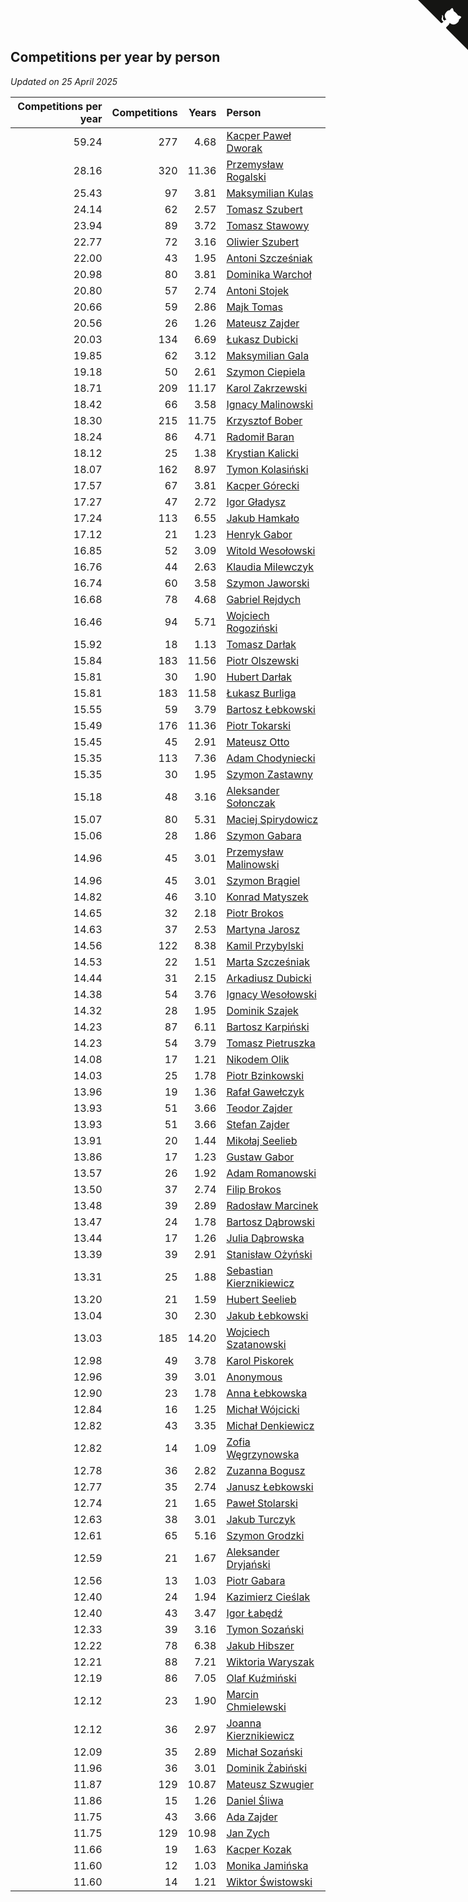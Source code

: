 ## Competitions per year by person

*Updated on 25 April 2025*

| Competitions per year | Competitions | Years | Person |
| ---: | ---: | ---: | :--- |
| 59.24 | 277 | 4.68 | [Kacper Paweł Dworak](https://www.worldcubeassociation.org/persons/2020DWOR01) |
| 28.16 | 320 | 11.36 | [Przemysław Rogalski](https://www.worldcubeassociation.org/persons/2013ROGA02) |
| 25.43 | 97 | 3.81 | [Maksymilian Kulas](https://www.worldcubeassociation.org/persons/2021KULA02) |
| 24.14 | 62 | 2.57 | [Tomasz Szubert](https://www.worldcubeassociation.org/persons/2022SZUB02) |
| 23.94 | 89 | 3.72 | [Tomasz Stawowy](https://www.worldcubeassociation.org/persons/2021STAW01) |
| 22.77 | 72 | 3.16 | [Oliwier Szubert](https://www.worldcubeassociation.org/persons/2022SZUB01) |
| 22.00 | 43 | 1.95 | [Antoni Szcześniak](https://www.worldcubeassociation.org/persons/2023SZCZ04) |
| 20.98 | 80 | 3.81 | [Dominika Warchoł](https://www.worldcubeassociation.org/persons/2021WARC01) |
| 20.80 | 57 | 2.74 | [Antoni Stojek](https://www.worldcubeassociation.org/persons/2022STOJ03) |
| 20.66 | 59 | 2.86 | [Majk Tomas](https://www.worldcubeassociation.org/persons/2022TOMA05) |
| 20.56 | 26 | 1.26 | [Mateusz Zajder](https://www.worldcubeassociation.org/persons/2024ZAJD01) |
| 20.03 | 134 | 6.69 | [Łukasz Dubicki](https://www.worldcubeassociation.org/persons/2018DUBI01) |
| 19.85 | 62 | 3.12 | [Maksymilian Gala](https://www.worldcubeassociation.org/persons/2022GALA01) |
| 19.18 | 50 | 2.61 | [Szymon Ciepiela](https://www.worldcubeassociation.org/persons/2022CIEP01) |
| 18.71 | 209 | 11.17 | [Karol Zakrzewski](https://www.worldcubeassociation.org/persons/2014ZAKR01) |
| 18.42 | 66 | 3.58 | [Ignacy Malinowski](https://www.worldcubeassociation.org/persons/2021MALI02) |
| 18.30 | 215 | 11.75 | [Krzysztof Bober](https://www.worldcubeassociation.org/persons/2013BOBE01) |
| 18.24 | 86 | 4.71 | [Radomił Baran](https://www.worldcubeassociation.org/persons/2020BARA02) |
| 18.12 | 25 | 1.38 | [Krystian Kalicki](https://www.worldcubeassociation.org/persons/2023KALI10) |
| 18.07 | 162 | 8.97 | [Tymon Kolasiński](https://www.worldcubeassociation.org/persons/2016KOLA02) |
| 17.57 | 67 | 3.81 | [Kacper Górecki](https://www.worldcubeassociation.org/persons/2021GORE01) |
| 17.27 | 47 | 2.72 | [Igor Gładysz](https://www.worldcubeassociation.org/persons/2022GLAD01) |
| 17.24 | 113 | 6.55 | [Jakub Hamkało](https://www.worldcubeassociation.org/persons/2018HAMK01) |
| 17.12 | 21 | 1.23 | [Henryk Gabor](https://www.worldcubeassociation.org/persons/2024GABO02) |
| 16.85 | 52 | 3.09 | [Witold Wesołowski](https://www.worldcubeassociation.org/persons/2022WESO01) |
| 16.76 | 44 | 2.63 | [Klaudia Milewczyk](https://www.worldcubeassociation.org/persons/2022MILE05) |
| 16.74 | 60 | 3.58 | [Szymon Jaworski](https://www.worldcubeassociation.org/persons/2021JAWO01) |
| 16.68 | 78 | 4.68 | [Gabriel Rejdych](https://www.worldcubeassociation.org/persons/2020REJD01) |
| 16.46 | 94 | 5.71 | [Wojciech Rogoziński](https://www.worldcubeassociation.org/persons/2019ROGO04) |
| 15.92 | 18 | 1.13 | [Tomasz Darłak](https://www.worldcubeassociation.org/persons/2024DARL01) |
| 15.84 | 183 | 11.56 | [Piotr Olszewski](https://www.worldcubeassociation.org/persons/2013OLSZ02) |
| 15.81 | 30 | 1.90 | [Hubert Darłak](https://www.worldcubeassociation.org/persons/2023DARL03) |
| 15.81 | 183 | 11.58 | [Łukasz Burliga](https://www.worldcubeassociation.org/persons/2013BURL01) |
| 15.55 | 59 | 3.79 | [Bartosz Łebkowski](https://www.worldcubeassociation.org/persons/2021LEBK01) |
| 15.49 | 176 | 11.36 | [Piotr Tokarski](https://www.worldcubeassociation.org/persons/2013TOKA01) |
| 15.45 | 45 | 2.91 | [Mateusz Otto](https://www.worldcubeassociation.org/persons/2022OTTO01) |
| 15.35 | 113 | 7.36 | [Adam Chodyniecki](https://www.worldcubeassociation.org/persons/2017CHOD02) |
| 15.35 | 30 | 1.95 | [Szymon Zastawny](https://www.worldcubeassociation.org/persons/2023ZAST01) |
| 15.18 | 48 | 3.16 | [Aleksander Sołonczak](https://www.worldcubeassociation.org/persons/2022SOLO01) |
| 15.07 | 80 | 5.31 | [Maciej Spirydowicz](https://www.worldcubeassociation.org/persons/2020SPIR01) |
| 15.06 | 28 | 1.86 | [Szymon Gabara](https://www.worldcubeassociation.org/persons/2023GABA01) |
| 14.96 | 45 | 3.01 | [Przemysław Malinowski](https://www.worldcubeassociation.org/persons/2022MALI01) |
| 14.96 | 45 | 3.01 | [Szymon Brągiel](https://www.worldcubeassociation.org/persons/2022BRAG03) |
| 14.82 | 46 | 3.10 | [Konrad Matyszek](https://www.worldcubeassociation.org/persons/2022MATY02) |
| 14.65 | 32 | 2.18 | [Piotr Brokos](https://www.worldcubeassociation.org/persons/2023BROK01) |
| 14.63 | 37 | 2.53 | [Martyna Jarosz](https://www.worldcubeassociation.org/persons/2022JARO01) |
| 14.56 | 122 | 8.38 | [Kamil Przybylski](https://www.worldcubeassociation.org/persons/2016PRZY01) |
| 14.53 | 22 | 1.51 | [Marta Szcześniak](https://www.worldcubeassociation.org/persons/2023SZCZ07) |
| 14.44 | 31 | 2.15 | [Arkadiusz Dubicki](https://www.worldcubeassociation.org/persons/2023DUBI01) |
| 14.38 | 54 | 3.76 | [Ignacy Wesołowski](https://www.worldcubeassociation.org/persons/2021WESO01) |
| 14.32 | 28 | 1.95 | [Dominik Szajek](https://www.worldcubeassociation.org/persons/2023SZAJ01) |
| 14.23 | 87 | 6.11 | [Bartosz Karpiński](https://www.worldcubeassociation.org/persons/2019KARP03) |
| 14.23 | 54 | 3.79 | [Tomasz Pietruszka](https://www.worldcubeassociation.org/persons/2021PIET01) |
| 14.08 | 17 | 1.21 | [Nikodem Olik](https://www.worldcubeassociation.org/persons/2024OLIK01) |
| 14.03 | 25 | 1.78 | [Piotr Bzinkowski](https://www.worldcubeassociation.org/persons/2023BZIN01) |
| 13.96 | 19 | 1.36 | [Rafał Gawełczyk](https://www.worldcubeassociation.org/persons/2023GAWE01) |
| 13.93 | 51 | 3.66 | [Teodor Zajder](https://www.worldcubeassociation.org/persons/2021ZAJD03) |
| 13.93 | 51 | 3.66 | [Stefan Zajder](https://www.worldcubeassociation.org/persons/2021ZAJD02) |
| 13.91 | 20 | 1.44 | [Mikołaj Seelieb](https://www.worldcubeassociation.org/persons/2023SEEL04) |
| 13.86 | 17 | 1.23 | [Gustaw Gabor](https://www.worldcubeassociation.org/persons/2024GABO01) |
| 13.57 | 26 | 1.92 | [Adam Romanowski](https://www.worldcubeassociation.org/persons/2023ROMA10) |
| 13.50 | 37 | 2.74 | [Filip Brokos](https://www.worldcubeassociation.org/persons/2022BROK03) |
| 13.48 | 39 | 2.89 | [Radosław Marcinek](https://www.worldcubeassociation.org/persons/2022MARC05) |
| 13.47 | 24 | 1.78 | [Bartosz Dąbrowski](https://www.worldcubeassociation.org/persons/2023DABR07) |
| 13.44 | 17 | 1.26 | [Julia Dąbrowska](https://www.worldcubeassociation.org/persons/2024DABR01) |
| 13.39 | 39 | 2.91 | [Stanisław Ożyński](https://www.worldcubeassociation.org/persons/2022OZYN01) |
| 13.31 | 25 | 1.88 | [Sebastian Kierznikiewicz](https://www.worldcubeassociation.org/persons/2023KIER02) |
| 13.20 | 21 | 1.59 | [Hubert Seelieb](https://www.worldcubeassociation.org/persons/2023SEEL02) |
| 13.04 | 30 | 2.30 | [Jakub Łebkowski](https://www.worldcubeassociation.org/persons/2023LEBK01) |
| 13.03 | 185 | 14.20 | [Wojciech Szatanowski](https://www.worldcubeassociation.org/persons/2011SZAT01) |
| 12.98 | 49 | 3.78 | [Karol Piskorek](https://www.worldcubeassociation.org/persons/2021PISK01) |
| 12.96 | 39 | 3.01 | [Anonymous](https://www.worldcubeassociation.org/persons/2022ANON03) |
| 12.90 | 23 | 1.78 | [Anna Łebkowska](https://www.worldcubeassociation.org/persons/2023LEBK04) |
| 12.84 | 16 | 1.25 | [Michał Wójcicki](https://www.worldcubeassociation.org/persons/2024WOJC01) |
| 12.82 | 43 | 3.35 | [Michał Denkiewicz](https://www.worldcubeassociation.org/persons/2021DENK01) |
| 12.82 | 14 | 1.09 | [Zofia Węgrzynowska](https://www.worldcubeassociation.org/persons/2024WEGR01) |
| 12.78 | 36 | 2.82 | [Zuzanna Bogusz](https://www.worldcubeassociation.org/persons/2022BOGU01) |
| 12.77 | 35 | 2.74 | [Janusz Łebkowski](https://www.worldcubeassociation.org/persons/2022LEBK01) |
| 12.74 | 21 | 1.65 | [Paweł Stolarski](https://www.worldcubeassociation.org/persons/2023STOL04) |
| 12.63 | 38 | 3.01 | [Jakub Turczyk](https://www.worldcubeassociation.org/persons/2022TURC02) |
| 12.61 | 65 | 5.16 | [Szymon Grodzki](https://www.worldcubeassociation.org/persons/2020GROD01) |
| 12.59 | 21 | 1.67 | [Aleksander Dryjański](https://www.worldcubeassociation.org/persons/2023DRYJ01) |
| 12.56 | 13 | 1.03 | [Piotr Gabara](https://www.worldcubeassociation.org/persons/2024GABA02) |
| 12.40 | 24 | 1.94 | [Kazimierz Cieślak](https://www.worldcubeassociation.org/persons/2023CIES01) |
| 12.40 | 43 | 3.47 | [Igor Łabędź](https://www.worldcubeassociation.org/persons/2021LABE01) |
| 12.33 | 39 | 3.16 | [Tymon Sozański](https://www.worldcubeassociation.org/persons/2022SOZA01) |
| 12.22 | 78 | 6.38 | [Jakub Hibszer](https://www.worldcubeassociation.org/persons/2018HIBS01) |
| 12.21 | 88 | 7.21 | [Wiktoria Waryszak](https://www.worldcubeassociation.org/persons/2018WARY01) |
| 12.19 | 86 | 7.05 | [Olaf Kuźmiński](https://www.worldcubeassociation.org/persons/2018KUZM02) |
| 12.12 | 23 | 1.90 | [Marcin Chmielewski](https://www.worldcubeassociation.org/persons/2023CHMI01) |
| 12.12 | 36 | 2.97 | [Joanna Kierznikiewicz](https://www.worldcubeassociation.org/persons/2022KIER01) |
| 12.09 | 35 | 2.89 | [Michał Sozański](https://www.worldcubeassociation.org/persons/2022SOZA02) |
| 11.96 | 36 | 3.01 | [Dominik Żabiński](https://www.worldcubeassociation.org/persons/2022ZABI01) |
| 11.87 | 129 | 10.87 | [Mateusz Szwugier](https://www.worldcubeassociation.org/persons/2014SZWU01) |
| 11.86 | 15 | 1.26 | [Daniel Śliwa](https://www.worldcubeassociation.org/persons/2024SLIW01) |
| 11.75 | 43 | 3.66 | [Ada Zajder](https://www.worldcubeassociation.org/persons/2021ZAJD01) |
| 11.75 | 129 | 10.98 | [Jan Zych](https://www.worldcubeassociation.org/persons/2014ZYCH01) |
| 11.66 | 19 | 1.63 | [Kacper Kozak](https://www.worldcubeassociation.org/persons/2023KOZA05) |
| 11.60 | 12 | 1.03 | [Monika Jamińska](https://www.worldcubeassociation.org/persons/2024JAMI01) |
| 11.60 | 14 | 1.21 | [Wiktor Świstowski](https://www.worldcubeassociation.org/persons/2024SWIS01) |


<a href="https://github.com/maxidragon/wca_statistics_pl" class="github-corner" aria-label="View source on Github"><svg width="80" height="80" viewBox="0 0 250 250" style="fill:#151513; color:#fff; position: absolute; top: 0; border: 0; right: 0;" aria-hidden="true"><path d="M0,0 L115,115 L130,115 L142,142 L250,250 L250,0 Z"></path><path d="M128.3,109.0 C113.8,99.7 119.0,89.6 119.0,89.6 C122.0,82.7 120.5,78.6 120.5,78.6 C119.2,72.0 123.4,76.3 123.4,76.3 C127.3,80.9 125.5,87.3 125.5,87.3 C122.9,97.6 130.6,101.9 134.4,103.2" fill="currentColor" style="transform-origin: 130px 106px;" class="octo-arm"></path><path d="M115.0,115.0 C114.9,115.1 118.7,116.5 119.8,115.4 L133.7,101.6 C136.9,99.2 139.9,98.4 142.2,98.6 C133.8,88.0 127.5,74.4 143.8,58.0 C148.5,53.4 154.0,51.2 159.7,51.0 C160.3,49.4 163.2,43.6 171.4,40.1 C171.4,40.1 176.1,42.5 178.8,56.2 C183.1,58.6 187.2,61.8 190.9,65.4 C194.5,69.0 197.7,73.2 200.1,77.6 C213.8,80.2 216.3,84.9 216.3,84.9 C212.7,93.1 206.9,96.0 205.4,96.6 C205.1,102.4 203.0,107.8 198.3,112.5 C181.9,128.9 168.3,122.5 157.7,114.1 C157.9,116.9 156.7,120.9 152.7,124.9 L141.0,136.5 C139.8,137.7 141.6,141.9 141.8,141.8 Z" fill="currentColor" class="octo-body"></path></svg></a><style>.github-corner:hover .octo-arm{animation:octocat-wave 560ms ease-in-out}@keyframes octocat-wave{0%,100%{transform:rotate(0)}20%,60%{transform:rotate(-25deg)}40%,80%{transform:rotate(10deg)}}@media (max-width:500px){.github-corner:hover .octo-arm{animation:none}.github-corner .octo-arm{animation:octocat-wave 560ms ease-in-out}}</style>

